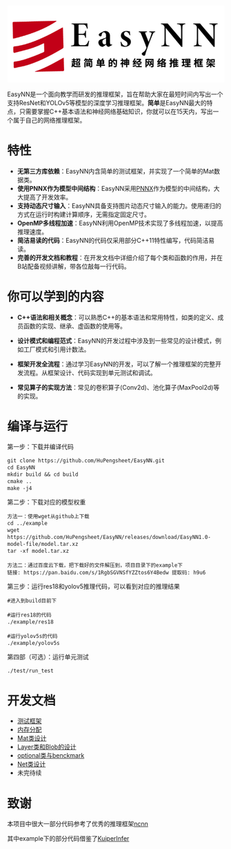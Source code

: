 <img src="./images/logo.png" />

EasyNN是一个面向教学而研发的推理框架，旨在帮助大家在最短时间内写出一个支持ResNet和YOLOv5等模型的深度学习推理框架。**简单**是EasyNN最大的特点，只需要掌握C++基本语法和神经网络基础知识，你就可以在15天内，写出一个属于自己的网络推理框架。

# 特性

- **无第三方库依赖**：EasyNN内含简单的测试框架，并实现了一个简单的Mat数据类。
- **使用PNNX作为模型中间结构**：EasyNN采用[PNNX](https://github.com/Tencent/ncnn/tree/master/tools/pnnx)作为模型的中间结构，大大提高了开发效率。
- **支持动态尺寸输入**：EasyNN具备支持图片动态尺寸输入的能力。使用递归的方式在运行时构建计算顺序，无需指定固定尺寸。
- **OpenMP多线程加速**：EasyNN利用OpenMP技术实现了多线程加速，以提高推理速度。
- **简洁易读的代码**：EasyNN的代码仅采用部分C++11特性编写，代码简洁易读。
- **完善的开发文档和教程**：在开发文档中详细介绍了每个类和函数的作用，并在B站配备视频讲解，带各位敲每一行代码。

# 你可以学到的内容

- **C++语法和相关概念**：可以熟悉C++的基本语法和常用特性，如类的定义、成员函数的实现、继承、虚函数的使用等。

- **设计模式和编程范式**：EasyNN的开发过程中涉及到一些常见的设计模式，例如工厂模式和引用计数法。

- **框架开发全流程**：通过学习EasyNN的开发，可以了解一个推理框架的完整开发流程。从框架设计、代码实现到单元测试和调试。

- **常见算子的实现方法**：常见的卷积算子(Conv2d)、池化算子(MaxPool2d)等的实现。

   

# 编译与运行

第一步：下载并编译代码

```shell
git clone https://github.com/HuPengsheet/EasyNN.git
cd EasyNN
mkdir build && cd build
cmake ..
make -j4
```

第二步：下载对应的模型权重

```shell
方法一：使用wget从github上下载
cd ../example
wget https://github.com/HuPengsheet/EasyNN/releases/download/EasyNN1.0-model-file/model.tar.xz
tar -xf model.tar.xz

方法二：通过百度云下载，把下载好的文件解压到，项目目录下的example下
链接: https://pan.baidu.com/s/1RgbSGVNSfYZZtos6Y4Bedw 提取码: h9u6 
```

第三步：运行res18和yolov5推理代码，可以看到对应的推理结果

```shell
#进入到build目前下

#运行res18的代码
./example/res18

#运行yolov5s的代码
./example/yolov5s
```

第四部（可选）：运行单元测试

```shell
./test/run_test
```

# 开发文档
- [测试框架](https://github.com/HuPengsheet/EasyNN/blob/main/documents/%E6%B5%8B%E8%AF%95%E6%A1%86%E6%9E%B6.md)
- [内存分配](https://github.com/HuPengsheet/EasyNN/blob/main/documents/%E5%86%85%E5%AD%98%E5%88%86%E9%85%8D.md)
- [Mat类设计](https://github.com/HuPengsheet/EasyNN/blob/main/documents/Mat%E7%B1%BB%E7%9A%84%E8%AE%BE%E8%AE%A1.md)
- [Layer类和Blob的设计](https://github.com/HuPengsheet/EasyNN/blob/main/documents/Layer%E7%B1%BB%E5%92%8CBlob%E7%9A%84%E8%AE%BE%E8%AE%A1.md)
- [optional类与benckmark](https://github.com/HuPengsheet/EasyNN/blob/main/documents/optional%E7%B1%BB%E4%B8%8Ebenckmark.md)
- [Net类设计](https://github.com/HuPengsheet/EasyNN/blob/main/documents/Net%E7%B1%BB%E7%9A%84%E8%AE%BE%E8%AE%A1.md)
- 未完待续

# 致谢

本项目中很大一部分代码参考了优秀的推理框架[ncnn](https://github.com/Tencent/ncnn)

其中example下的部分代码借鉴了[KuiperInfer](https://github.com/zjhellofss/KuiperInfer)
